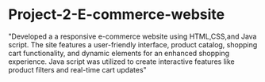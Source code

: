 # Project-2-E-commerce-website
"Developed a a responsive e-commerce website using HTML,CSS,and Java script. The site features a user-friendly interface, product catalog, shopping cart functionality, and dynamic elements for an enhanced shopping experience. Java script was utilized to create interactive features like product filters and real-time cart updates"
